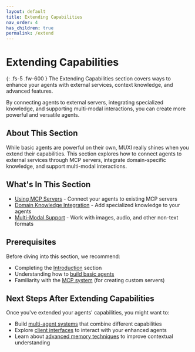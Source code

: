 ```yaml
---
layout: default
title: Extending Capabilities
nav_order: 4
has_children: true
permalink: /extend
---
```


# Extending Capabilities

{: .fs-5 .fw-600 }
The Extending Capabilities section covers ways to enhance your agents with external services, context knowledge, and advanced features.

By connecting agents to external servers, integrating specialized knowledge, and supporting multi-modal interactions, you can create more powerful and versatile agents.

## About This Section

While basic agents are powerful on their own, MUXI really shines when you extend their capabilities. This section explores how to connect agents to external services through MCP servers, integrate domain-specific knowledge, and support multi-modal interactions.

## What's In This Section

- [Using MCP Servers](../extend/mcp) - Connect your agents to existing MCP servers
- [Domain Knowledge Integration](../extend/knowledge) - Add specialized knowledge to your agents
- [Multi-Modal Support](../extend/multi-modal) - Work with images, audio, and other non-text formats

## Prerequisites

Before diving into this section, we recommend:
- Completing the [Introduction](../intro/) section
- Understanding how to [build basic agents](../agents/simple)
- Familiarity with the [MCP system](../technical/mcp/fundamentals) (for creating custom servers)

## Next Steps After Extending Capabilities

Once you've extended your agents' capabilities, you might want to:
- Build [multi-agent systems](../agents/multi-agent) that combine different capabilities
- Explore [client interfaces](../clients/) to interact with your enhanced agents
- Learn about [advanced memory techniques](../technical/memory/buffer) to improve contextual understanding
